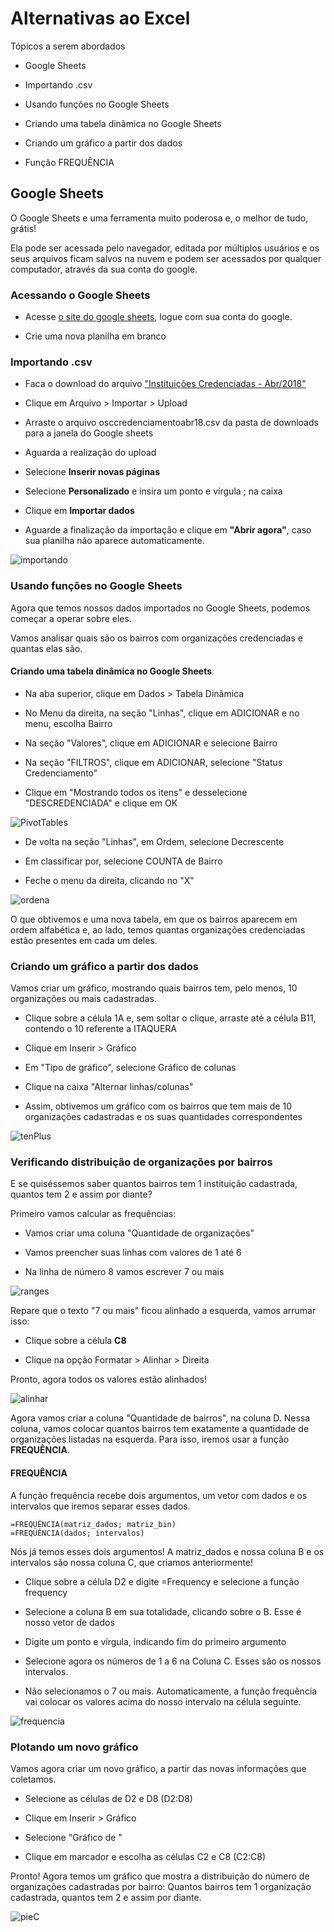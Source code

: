 # Alternativas ao Excel

Tópicos a serem abordados

* Google Sheets

* Importando .csv

* Usando funções no Google Sheets

* Criando uma tabela dinâmica no Google Sheets

* Criando um gráfico a partir dos dados

* Função FREQUÊNCIA

## Google Sheets

O Google Sheets e uma ferramenta muito poderosa e, o melhor de tudo, grátis!

Ela pode ser acessada pelo navegador, editada por múltiplos usuários e os seus arquivos ficam salvos na nuvem e podem ser acessados por qualquer computador, através da sua conta do google.

### Acessando o Google Sheets

* Acesse [o site do google sheets](https://www.google.com/sheets/about/), logue com sua conta do google.

* Crie uma nova planilha em branco

### Importando .csv

* Faca o download do arquivo ["Instituições Credenciadas - Abr/2018"](http://dados.prefeitura.sp.gov.br/dataset/organizacoes-credenciadas-para-atendimento-da-educacao-infantil)

* Clique em Arquivo > Importar > Upload 

* Arraste o arquivo osccredenciamentoabr18.csv da pasta de downloads para a janela do Google sheets

* Aguarda a realização do upload

* Selecione **Inserir novas páginas**

* Selecione **Personalizado** e insira um ponto e vírgula ; na caixa

* Clique em **Importar dados**

* Aguarde a finalização da importação e clique em **"Abrir agora"**, caso sua planilha não aparece automaticamente.

![importando](../Gifs/GSheets/import.gif)

### Usando funções no Google Sheets

Agora que temos nossos dados importados no Google Sheets, podemos começar a operar sobre eles.

Vamos analisar quais são os bairros com organizações credenciadas e quantas elas são.

#### Criando uma tabela dinâmica no Google Sheets

* Na aba superior, clique em Dados > Tabela Dinâmica

* No Menu da direita, na seção "Linhas", clique em ADICIONAR e no menu, escolha Bairro

* Na seção "Valores", clique em ADICIONAR e selecione Bairro

* Na seção "FILTROS", clique em ADICIONAR, selecione "Status Credenciamento"

* Clique em "Mostrando todos os itens" e desselecione "DESCREDENCIADA" e clique em OK

![PivotTables](../Gifs/GSheets/Ptable.gif)

* De volta na seção "Linhas", em Ordem, selecione Decrescente

* Em classificar por, selecione COUNTA de Bairro

* Feche o menu da direita, clicando no "X"

![ordena](../Gifs/GSheets/ord.gif)

O que obtivemos e uma nova tabela, em que os bairros aparecem em ordem alfabética e, ao lado, temos quantas organizações credenciadas estão presentes em cada um deles.

### Criando um gráfico a partir dos dados

Vamos criar um gráfico, mostrando quais bairros tem, pelo menos, 10 organizações ou mais cadastradas.

* Clique sobre a célula 1A e, sem soltar o clique, arraste até a célula B11, contendo o 10 referente a ITAQUERA

* Clique em Inserir > Gráfico

* Em "Tipo de gráfico", selecione Gráfico de colunas

* Clique na caixa "Alternar linhas/colunas"

* Assim, obtivemos um gráfico com os bairros que tem mais de 10 organizações cadastradas e os suas quantidades correspondentes

![tenPlus](../Gifs/GSheets/tenPlus.gif)


### Verificando distribuição de organizações por bairros

E se quiséssemos saber quantos bairros tem 1 instituição cadastrada, quantos tem 2 e assim por diante?

Primeiro vamos calcular as frequências:

* Vamos criar uma coluna "Quantidade de organizações"

* Vamos preencher suas linhas com valores de 1 até 6

* Na linha de número 8 vamos escrever 7 ou mais

![ranges](../Gifs/GSheets/Range.gif)

Repare que o texto "7 ou mais" ficou alinhado a esquerda, vamos arrumar isso:

* Clique sobre a célula **C8**

* Clique na opção Formatar > Alinhar > Direita

Pronto, agora todos os valores estão alinhados!

![alinhar](../Gifs/GSheets/alinhar.gif)

Agora vamos criar a coluna "Quantidade de bairros", na coluna D. Nessa coluna, vamos colocar quantos bairros tem exatamente a quantidade de organizações listadas na esquerda. Para isso, iremos usar a função **FREQUÊNCIA**.

#### FREQUÊNCIA

A função frequência recebe dois argumentos, um vetor com dados e os intervalos que iremos separar esses dados.


	=FREQÜÊNCIA(matriz_dados; matriz_bin)
	=FREQÜÊNCIA(dados; intervalos)

Nós já temos esses dois argumentos! A matriz_dados e nossa coluna B e os intervalos são nossa coluna C, que criamos anteriormente!

* Clique sobre a célula D2 e digite =Frequency e selecione a função frequency

* Selecione a coluna B em sua totalidade, clicando sobre o B. Esse é nosso vetor de dados

* Digite um ponto e vírgula, indicando fim do primeiro argumento

* Selecione agora os números de 1 a 6 na Coluna C. Esses são os nossos intervalos.

* Não selecionamos o 7 ou mais. Automaticamente, a função frequência vai colocar os valores acima do nosso intervalo na célula seguinte.

![frequencia](../Gifs/GSheets/frequencia.gif)

### Plotando um novo gráfico

Vamos agora criar um novo gráfico, a partir das novas informações que coletamos.

* Selecione as células de D2 e D8 (D2:D8)

* Clique em Inserir > Gráfico

* Selecione "Gráfico de "

* Clique em marcador e escolha as células C2 e C8 (C2:C8)

Pronto! Agora temos um gráfico que mostra a distribuição do número de organizações cadastradas por bairro: Quantos bairros tem 1 organização cadastrada, quantos tem 2 e assim por diante.

![pieC](../Gifs/GSheets/pieC.gif)
